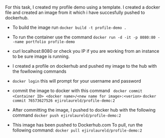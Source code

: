 For this task, I created my profile demo using a template.
I created a docker file and created an image from it which i have succesfully pushed to dockerhub.

- To build the image run `docker build -t profile-demo .` 
- To run the container use the command 
`docker run -d -it -p 8080:80 --name portfolio profile-demo`
- curl localhost:8080 or check you IP if you are working from an instance to be sure image is running.

- I created a profile on dockerhub and pushed my image to the hub with the fowllowing commands
- `docker login` this will prompt for your username and password
- commit the image to docker with this command ` docker commit <Container ID> <docker name>/<new name for image>:<verion>`
`docker commit 76573627526 ejirolaureld/profile-demo:2`

- After committing the image, I pushed to docker hub with the following command
`docker push ejirolaureld/profile-demo:2`

- This image has been pushed to Dockerhub.com
To pull, run the following command:
`docker pull ejirolaureld/profile-demo:2`


